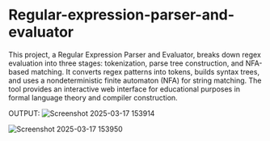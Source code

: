 # Regular-expression-parser-and-evaluator
This project, a Regular Expression Parser and Evaluator, breaks down regex evaluation into three stages: tokenization, parse tree construction, and NFA-based matching. It converts regex patterns into tokens, builds syntax trees, and uses a nondeterministic finite automaton (NFA) for string matching. The tool provides an interactive web interface for educational purposes in formal language theory and compiler construction.

OUTPUT:
![Screenshot 2025-03-17 153914](https://github.com/user-attachments/assets/064be54a-e9d0-4fd5-9e3c-3524ffe4d560)

![Screenshot 2025-03-17 153950](https://github.com/user-attachments/assets/f4585b4a-2ae4-4744-803c-b6ab9cd5235d)

